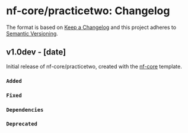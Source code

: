 # nf-core/practicetwo: Changelog

The format is based on [Keep a Changelog](https://keepachangelog.com/en/1.0.0/)
and this project adheres to [Semantic Versioning](https://semver.org/spec/v2.0.0.html).

## v1.0dev - [date]

Initial release of nf-core/practicetwo, created with the [nf-core](https://nf-co.re/) template.

### `Added`

### `Fixed`

### `Dependencies`

### `Deprecated`
